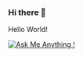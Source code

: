 ### Hi there 👋

<!--
**demontaim/demontaim** is a ✨ _special_ ✨ repository because its `README.md` (this file) appears on your GitHub profile.

Here are some ideas to get you started:

- 🔭 I’m currently working on ...
- 🌱 I’m currently learning ...
- 👯 I’m looking to collaborate on ...
- 🤔 I’m looking for help with ...
- 💬 Ask me about ...
- 📫 How to reach me: ...
- 😄 Pronouns: ...
- ⚡ Fun fact: ...
-->

Hello World!



[![Ask Me Anything !](https://img.shields.io/badge/Ask%20me-anything-1abc9c.svg)](https://GitHub.com/Naereen/ama)
